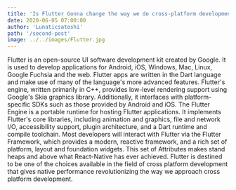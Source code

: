 ```yaml
---
title: 'Is Flutter Gonna change the way we do cross-platform development?'
date: 2020-06-05 07:00:00
author: 'Lunaticsatoshi'
path: '/second-post'
image: ../../images/Flutter.jpg
---
```


Flutter is an open-source UI software development kit created by Google. It is used to develop applications for Android, iOS, Windows, Mac, Linux, Google Fuchsia and the web.
Flutter apps are written in the Dart language and make use of many of the language's more advanced features. Flutter's engine, written primarily in C++, provides low-level rendering support using Google's Skia graphics library. Additionally, it interfaces with platform-specific SDKs such as those provided by Android and iOS. The Flutter Engine is a portable runtime for hosting Flutter applications. It implements Flutter's core libraries, including animation and graphics, file and network I/O, accessibility support, plugin architecture, and a Dart runtime and compile toolchain. Most developers will interact with Flutter via the Flutter Framework, which provides a modern, reactive framework, and a rich set of platform, layout and foundation widgets. This set of Attributes makes stand heaps and above what React-Native has ever achieved.
Flutter is destined to be one of the choices available in the field of cross platform development that gives native performance revolutionizing the way we approach cross platform development.